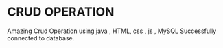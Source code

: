 # CRUD OPERATION
Amazing Crud Operation using java , HTML, css , js , MySQL Successfully connected to database.
